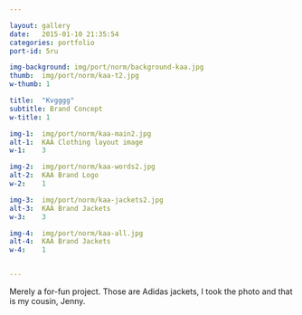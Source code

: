 ```yaml
---

layout: gallery
date:   2015-01-10 21:35:54
categories: portfolio
port-id: 5ru

img-background: img/port/norm/background-kaa.jpg
thumb:	img/port/norm/kaa-t2.jpg
w-thumb: 1

title:  "Kvgggg"
subtitle: Brand Concept
w-title: 1

img-1:	img/port/norm/kaa-main2.jpg
alt-1:	KAA Clothing layout image
w-1:	3

img-2:	img/port/norm/kaa-words2.jpg
alt-2:	KAA Brand Logo
w-2:	1

img-3:	img/port/norm/kaa-jackets2.jpg
alt-3:	KAA Brand Jackets
w-3:	3

img-4:	img/port/norm/kaa-all.jpg
alt-4:	KAA Brand Jackets
w-4:	1


---
```


Merely a for-fun project. Those are Adidas jackets, I took the photo and that is my cousin, Jenny.